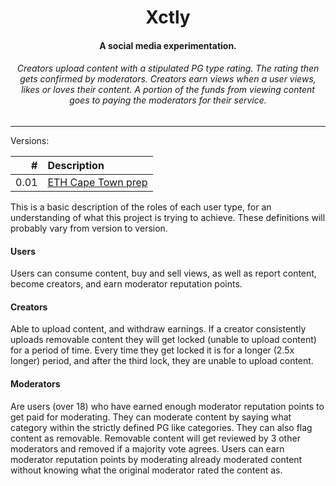 <div align="center">
    <h1> 
        Xctly
    </h1>
    <h4>
        A social media experimentation.
    </h4>
    <h6>
        Creators upload content with a stipulated PG type rating. The rating then gets confirmed by moderators. Creators earn views when a user views, likes or loves their content. A portion of the funds from viewing content goes to paying the moderators for their service. 
    </h6>
</div>

---- 

Versions:

| # | Description |
|--:|:------------|
| 0.01 | [ETH Cape Town prep](v0.01) |  

This is a basic description of the roles of each user type, for an understanding of what this project is trying to achieve. These definitions will probably vary from version to version.

#### Users
Users can consume content, buy and sell views, as well as report content, become creators, and earn moderator reputation points.

#### Creators
Able to upload content, and withdraw earnings. If a creator consistently uploads removable content they will get locked (unable to upload content) for a period of time. Every time they get locked it is for a longer (2.5x longer) period, and after the third lock, they are unable to upload content. 

#### Moderators
Are users (over 18) who have earned enough moderator reputation points to get paid for moderating. They can moderate content by saying what category within the strictly defined PG like categories. They can also flag content as removable. Removable content will get reviewed by 3 other moderators and removed if a majority vote agrees. Users can earn moderator reputation points by moderating already moderated content without knowing what the original moderator rated the content as. 
